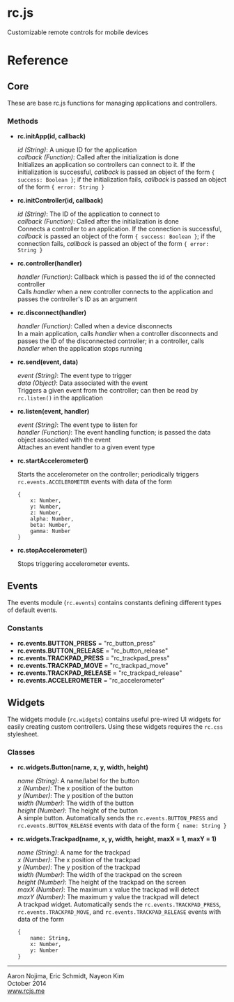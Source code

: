 rc.js
========
Customizable remote controls for mobile devices

# Reference

## Core

These are base rc.js functions for managing applications and controllers.

### Methods

* **rc.initApp(id, callback)**

    *id (String)*: A unique ID for the application  
    *callback (Function)*: Called after the initialization is done  
    Initializes an application so controllers can connect to it. If the initialization is successful, *callback* is passed an object of the form `{ success: Boolean }`; if the initialization fails, *callback* is passed an object of the form `{ error: String }`
* **rc.initController(id, callback)**

    *id (String)*: The ID of the application to connect to  
    *callback (Function)*: Called after the initialization is done  
    Connects a controller to an application. If the connection is successful, *callback* is passed an object of the form `{ success: Boolean }`; if the connection fails, *callback* is passed an object of the form `{ error: String }`
* **rc.controller(handler)**

    *handler (Function)*: Callback which is passed the id of the connected controller  
    Calls *handler* when a new controller connects to the application and passes the controller's ID as an argument
* **rc.disconnect(handler)**

    *handler (Function)*: Called when a device disconnects  
    In a main application, calls *handler* when a controller disconnects and passes the ID of the disconnected controller; in a controller, calls *handler* when the application stops running
* **rc.send(event, data)**

    *event (String)*: The event type to trigger  
    *data (Object)*: Data associated with the event  
    Triggers a given event from the controller; can then be read by `rc.listen()` in the application
* **rc.listen(event, handler)**

    *event (String)*: The event type to listen for  
    *handler (Function)*: The event handling function; is passed the data object associated with the event  
    Attaches an event handler to a given event type
* **rc.startAccelerometer()**

    Starts the accelerometer on the controller; periodically triggers `rc.events.ACCELEROMETER` events with data of the form
    ```
    {
        x: Number,
        y: Number,
        z: Number,
        alpha: Number,
        beta: Number,
        gamma: Number
    }
    ```
* **rc.stopAccelerometer()**

    Stops triggering accelerometer events.

## Events

The events module (`rc.events`) contains constants defining different types of default events.

### Constants

* **rc.events.BUTTON_PRESS** = "rc_button_press"
* **rc.events.BUTTON_RELEASE** = "rc_button_release"
* **rc.events.TRACKPAD_PRESS** = "rc_trackpad_press"
* **rc.events.TRACKPAD_MOVE** = "rc_trackpad_move"
* **rc.events.TRACKPAD_RELEASE** = "rc_trackpad_release"
* **rc.events.ACCELEROMETER** = "rc_accelerometer"

## Widgets

The widgets module (`rc.widgets`) contains useful pre-wired UI widgets for easily creating custom controllers.
Using these widgets requires the `rc.css` stylesheet.

### Classes

* **rc.widgets.Button(name, x, y, width, height)**

    *name (String)*: A name/label for the button  
    *x (Number)*: The x position of the button  
    *y (Number)*: The y position of the button  
    *width (Number)*: The width of the button  
    *height (Number)*: The height of the button  
    A simple button.
    Automatically sends the `rc.events.BUTTON_PRESS` and `rc.events.BUTTON_RELEASE` events with data of the form `{ name: String }`
* **rc.widgets.Trackpad(name, x, y, width, height, maxX = 1, maxY = 1)**

    *name (String)*: A name for the trackpad  
    *x (Number)*: The x position of the trackpad  
    *y (Number)*: The y position of the trackpad  
    *width (Number)*: The width of the trackpad on the screen  
    *height (Number)*: The height of the trackpad on the screen  
    *maxX (Number)*: The maximum x value the trackpad will detect  
    *maxY (Number)*: The maximum y value the trackpad will detect  
    A trackpad widget.
    Automatically sends the `rc.events.TRACKPAD_PRESS`, `rc.events.TRACKPAD_MOVE`, and `rc.events.TRACKPAD_RELEASE` events with data of the form
    ```
    {
        name: String,
        x: Number,
        y: Number
    }
    ```

----
Aaron Nojima, Eric Schmidt, Nayeon Kim  
October 2014  
www.rcjs.me